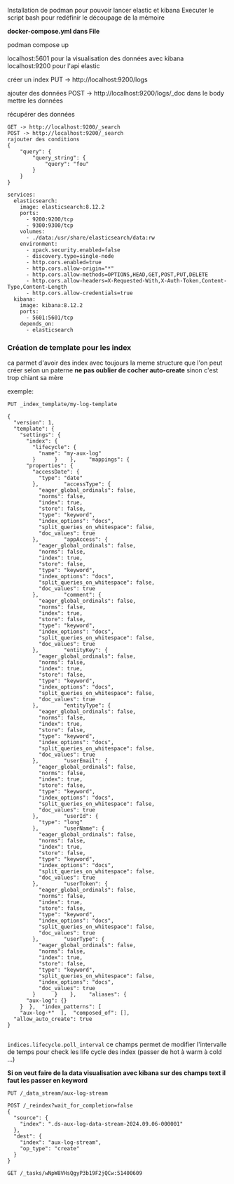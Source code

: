 Installation de podman pour pouvoir lancer elastic et kibana
Executer le script bash pour redéfinir le découpage de la mémoire

**docker-compose.yml dans File**

podman compose up

localhost:5601 pour la visualisation des données avec kibana
localhost:9200 pour l'api elastic

créer un index
PUT -> http://localhost:9200/logs

ajouter des données
POST -> http://localhost:9200/logs/_doc
dans le body mettre les données

récupérer des données
```
GET -> http://localhost:9200/_search
POST -> http://localhost:9200/_search
rajouter des conditions
{
    "query": {
        "query_string": {
            "query": "fou"
        }
    }
}
```

```
services:
  elasticsearch:
    image: elasticsearch:8.12.2
    ports:
      - 9200:9200/tcp
      - 9300:9300/tcp
    volumes:
      - ./data:/usr/share/elasticsearch/data:rw
    environment:
      - xpack.security.enabled=false
      - discovery.type=single-node
      - http.cors.enabled=true
      - http.cors.allow-origin="*"
      - http.cors.allow-methods=OPTIONS,HEAD,GET,POST,PUT,DELETE
      - http.cors.allow-headers=X-Requested-With,X-Auth-Token,Content-Type,Content-Length
      - http.cors.allow-credentials=true
  kibana:
    image: kibana:8.12.2
    ports:
      - 5601:5601/tcp
    depends_on:
      - elasticsearch
```

### Création de template  pour les index
ca parmet d'avoir des index avec toujours la meme structure que l'on peut créer selon un paterne
**ne pas oublier de cocher auto-create** sinon c'est trop chiant sa mère

exemple:
```
PUT _index_template/my-log-template  

{  
  "version": 1,  
  "template": {  
    "settings": {  
      "index": {  
        "lifecycle": {  
          "name": "my-aux-log"  
        }      }    },    "mappings": {  
      "properties": {  
        "accessDate": {  
          "type": "date"  
        },        "accessType": {  
          "eager_global_ordinals": false,  
          "norms": false,  
          "index": true,  
          "store": false,  
          "type": "keyword",  
          "index_options": "docs",  
          "split_queries_on_whitespace": false,  
          "doc_values": true  
        },        "appAccess": {  
          "eager_global_ordinals": false,  
          "norms": false,  
          "index": true,  
          "store": false,  
          "type": "keyword",  
          "index_options": "docs",  
          "split_queries_on_whitespace": false,  
          "doc_values": true  
        },        "comment": {  
          "eager_global_ordinals": false,  
          "norms": false,  
          "index": true,  
          "store": false,  
          "type": "keyword",  
          "index_options": "docs",  
          "split_queries_on_whitespace": false,  
          "doc_values": true  
        },        "entityKey": {  
          "eager_global_ordinals": false,  
          "norms": false,  
          "index": true,  
          "store": false,  
          "type": "keyword",  
          "index_options": "docs",  
          "split_queries_on_whitespace": false,  
          "doc_values": true  
        },        "entityType": {  
          "eager_global_ordinals": false,  
          "norms": false,  
          "index": true,  
          "store": false,  
          "type": "keyword",  
          "index_options": "docs",  
          "split_queries_on_whitespace": false,  
          "doc_values": true  
        },        "userEmail": {  
          "eager_global_ordinals": false,  
          "norms": false,  
          "index": true,  
          "store": false,  
          "type": "keyword",  
          "index_options": "docs",  
          "split_queries_on_whitespace": false,  
          "doc_values": true  
        },        "userId": {  
          "type": "long"  
        },        "userName": {  
          "eager_global_ordinals": false,  
          "norms": false,  
          "index": true,  
          "store": false,  
          "type": "keyword",  
          "index_options": "docs",  
          "split_queries_on_whitespace": false,  
          "doc_values": true  
        },        "userToken": {  
          "eager_global_ordinals": false,  
          "norms": false,  
          "index": true,  
          "store": false,  
          "type": "keyword",  
          "index_options": "docs",  
          "split_queries_on_whitespace": false,  
          "doc_values": true  
        },        "userType": {  
          "eager_global_ordinals": false,  
          "norms": false,  
          "index": true,  
          "store": false,  
          "type": "keyword",  
          "split_queries_on_whitespace": false,  
          "index_options": "docs",  
          "doc_values": true  
        }      }    },    "aliases": {  
      "aux-log": {}  
    }  },  "index_patterns": [  
    "aux-log-*"  ],  "composed_of": [],  
  "allow_auto_create": true  
}


```

`indices.lifecycle.poll_interval` ce champs permet de modifier l'intervalle de temps pour check les life cycle des index (passer de hot à warm à cold …)

**Si on veut faire de la data visualisation avec kibana sur des champs text il faut les passer en keyword**


```http
PUT /_data_stream/aux-log-stream

POST /_reindex?wait_for_completion=false
{
  "source": {
    "index": ".ds-aux-log-data-stream-2024.09.06-000001"
  },
  "dest": {
    "index": "aux-log-stream",
    "op_type": "create"
  }
}

GET /_tasks/wNpW8VHsQgyP3b19F2jQCw:51400609
```

